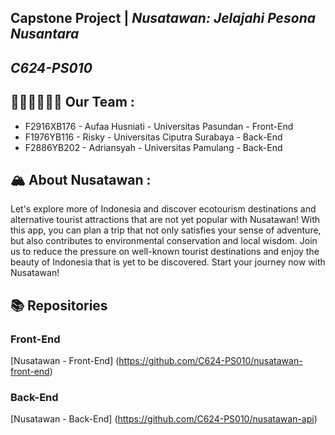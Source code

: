 ## Capstone Project  | *Nusatawan: Jelajahi Pesona Nusantara* 

## *C624-PS010*
 
## 👨‍💻🧑‍💻👩‍💻 Our Team : 
* F2916XB176 - Aufaa Husniati - Universitas Pasundan - Front-End
* F1976YB116 - Risky - Universitas Ciputra Surabaya - Back-End
* F2886YB202 - Adriansyah - Universitas Pamulang - Back-End

## 🏔️ About Nusatawan  :
Let's explore more of Indonesia and discover ecotourism destinations and alternative tourist attractions that are not yet popular with Nusatawan! With this app, you can plan a trip that not only satisfies your sense of adventure, but also contributes to environmental conservation and local wisdom. Join us to reduce the pressure on well-known tourist destinations and enjoy the beauty of Indonesia that is yet to be discovered. Start your journey now with Nusatawan!

## 📚 Repositories

### Front-End
[Nusatawan - Front-End] (https://github.com/C624-PS010/nusatawan-front-end)

### Back-End
[Nusatawan - Back-End] (https://github.com/C624-PS010/nusatawan-api)

